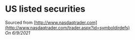 # US listed securities
Sourced from [http://www.nasdaqtrader.com](http://www.nasdaqtrader.com/trader.aspx?id=symboldirdefs) </br>
*On 6/9/2021*


